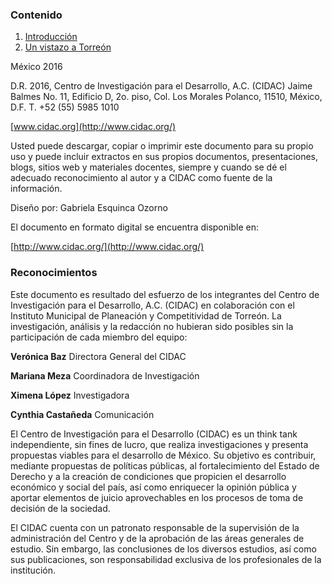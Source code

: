
### Contenido

1. [Introducción]()
2. [Un vistazo a Torreón]()

México 2016

D.R. 2016, Centro de Investigación para el Desarrollo, A.C. (CIDAC)
Jaime Balmes No. 11, Edificio D, 2o. piso, Col. Los Morales Polanco,
11510, México, D.F. T. +52 (55) 5985 1010

[www.cidac.org](http://www.cidac.org/)

Usted puede descargar, copiar o imprimir este documento para su
propio uso y puede incluir extractos en sus propios documentos,
presentaciones, blogs, sitios web y materiales docentes, siempre
y cuando se dé el adecuado reconocimiento al autor y a CIDAC
como fuente de la información.

Diseño por: Gabriela Esquinca Ozorno

El documento en formato digital se encuentra disponible en:

[http://www.cidac.org/](http://www.cidac.org/)

### Reconocimientos

Este documento es resultado del esfuerzo de los integrantes del Centro de
Investigación para el Desarrollo, A.C. (CIDAC) en colaboración con el Instituto
Municipal de Planeación y Competitividad de Torreón. La investigación, análisis y
la redacción no hubieran sido posibles sin la participación de cada miembro del
equipo:

**Verónica Baz**
Directora General del CIDAC

**Mariana Meza**
Coordinadora de Investigación

**Ximena López**
Investigadora

**Cynthia Castañeda**
Comunicación

El Centro de Investigación para el Desarrollo (CIDAC) es un think tank independiente,
sin fines de lucro, que realiza investigaciones y presenta propuestas viables para el
desarrollo de México. Su objetivo es contribuir, mediante propuestas de políticas
públicas, al fortalecimiento del Estado de Derecho y a la creación de condiciones
que propicien el desarrollo económico y social del país, así como enriquecer la
opinión pública y aportar elementos de juicio aprovechables en los procesos de
toma de decisión de la sociedad.

El CIDAC cuenta con un patronato responsable de la supervisión de la administración
del Centro y de la aprobación de las áreas generales de estudio. Sin embargo,
las conclusiones de los diversos estudios, así como sus publicaciones, son
responsabilidad exclusiva de los profesionales de la institución.
